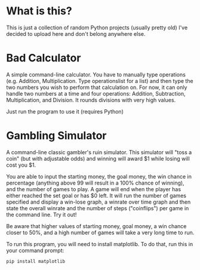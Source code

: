 # What is this?
This is just a collection of random Python projects (usually pretty old) I've decided to upload here and don't belong anywhere else.

# Bad Calculator
A simple command-line calculator. You have to manually type operations (e.g. Addition, Multiplication. Type operationslist for a list) and then type the two numbers you wish to perform that calculation on. For now, it can only handle two numbers at a time and four operations: Addition, Subtraction, Multiplication, and Division. It rounds divisions with very high values.

Just run the program to use it (requires Python)

# Gambling Simulator
A command-line classic gambler's ruin simulator. This simulator will "toss a coin" (but with adjustable odds) and winning will award $1 while losing will cost you $1. 

You are able to input the starting money, the goal money, the win chance in percentage (anything above 99 will result in a 100% chance of winning), and the number of games to play. A game will end when the player has either reached the set goal or has $0 left. It will run the number of games specified and display a win-lose graph, a winrate over time graph and then state the overall winrate and the number of steps ("coinflips") per game in the command line. Try it out!

Be aware that higher values of starting money, goal money, a win chance closer to 50%, and a high number of games will take a very long time to run.

To run this program, you will need to install matplotlib. To do that, run this in your command prompt:
```
pip install matplotlib
```
